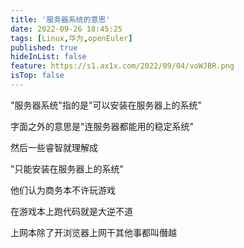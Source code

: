 ```yaml
---
title: '服务器系统的意思'
date: 2022-09-26 18:45:25
tags: [Linux,华为,openEuler]
published: true
hideInList: false
feature: https://s1.ax1x.com/2022/09/04/voWJBR.png
isTop: false
---
```


"服务器系统"指的是"可以安装在服务器上的系统"

字面之外的意思是"连服务器都能用的稳定系统"

然后一些睿智就理解成

"只能安装在服务器上的系统"

他们认为商务本不许玩游戏

在游戏本上跑代码就是大逆不道

上网本除了开浏览器上网干其他事都叫僭越